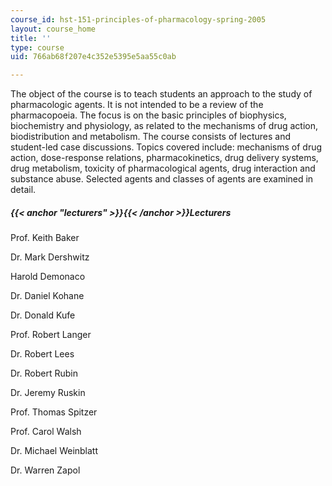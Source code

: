 ```yaml
---
course_id: hst-151-principles-of-pharmacology-spring-2005
layout: course_home
title: ''
type: course
uid: 766ab68f207e4c352e5395e5aa55c0ab

---
```

The object of the course is to teach students an approach to the study of pharmacologic agents. It is not intended to be a review of the pharmacopoeia. The focus is on the basic principles of biophysics, biochemistry and physiology, as related to the mechanisms of drug action, biodistribution and metabolism. The course consists of lectures and student-led case discussions. Topics covered include: mechanisms of drug action, dose-response relations, pharmacokinetics, drug delivery systems, drug metabolism, toxicity of pharmacological agents, drug interaction and substance abuse. Selected agents and classes of agents are examined in detail.

##### {{< anchor "lecturers" >}}{{< /anchor >}}Lecturers

Prof. Keith Baker

Dr. Mark Dershwitz

Harold Demonaco

Dr. Daniel Kohane

Dr. Donald Kufe

Prof. Robert Langer

Dr. Robert Lees

Dr. Robert Rubin

Dr. Jeremy Ruskin

Prof. Thomas Spitzer

Prof. Carol Walsh

Dr. Michael Weinblatt

Dr. Warren Zapol
